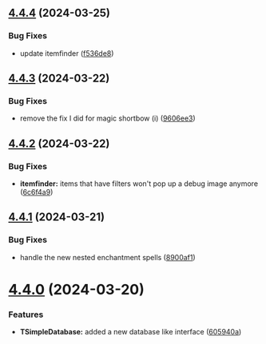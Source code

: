## [4.4.4](https://github.com/Torwent/SRL-T/compare/v4.4.3...v4.4.4) (2024-03-25)


### Bug Fixes

* update itemfinder ([f536de8](https://github.com/Torwent/SRL-T/commit/f536de83abd2e99fe0c428309ffd93b9efa9c7e7))



## [4.4.3](https://github.com/Torwent/SRL-T/compare/v4.4.2...v4.4.3) (2024-03-22)


### Bug Fixes

* remove the fix I did for magic shortbow (i) ([9606ee3](https://github.com/Torwent/SRL-T/commit/9606ee3bf46feaa329bca79b6d701bf4cda6ccda))



## [4.4.2](https://github.com/Torwent/SRL-T/compare/v4.4.1...v4.4.2) (2024-03-22)


### Bug Fixes

* **itemfinder:** items that have filters won't pop up a debug image anymore ([6c6f4a9](https://github.com/Torwent/SRL-T/commit/6c6f4a97ab2b6cc6023260c5a6c1e2d911364aab))



## [4.4.1](https://github.com/Torwent/SRL-T/compare/v4.4.0...v4.4.1) (2024-03-21)


### Bug Fixes

* handle the new nested enchantment spells ([8900af1](https://github.com/Torwent/SRL-T/commit/8900af199902d2347560c4c12a49848f6c2ebd2f))



# [4.4.0](https://github.com/Torwent/SRL-T/compare/v4.3.11...v4.4.0) (2024-03-20)


### Features

* **TSimpleDatabase:** added a new database like interface ([605940a](https://github.com/Torwent/SRL-T/commit/605940a67ffec592bab83228708a98691d8bfbb4))



